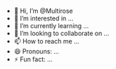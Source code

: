 - 👋 Hi, I’m @Multirose
- 👀 I’m interested in ...
- 🌱 I’m currently learning ...
- 💞️ I’m looking to collaborate on ...
- 📫 How to reach me ...
- 😄 Pronouns: ...
- ⚡ Fun fact: ...

<!---
Multirose/Multirose is a ✨ special ✨ repository because its `README.md` (this file) appears on your GitHub profile.
You can click the Preview link to take a look at your changes.
--->
